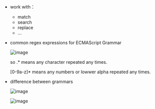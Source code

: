+ work with：
  + match
  + search
  + replace
  + ...
+ common regex expressions for ECMAScript Grammar
  
  ![image](https://github.com/xiays146/c-standard-libraries-NMJ/assets/48829659/58027dff-9114-4bbe-8920-43e0e1b6f178)
  
  so .* means any character repeated any times.

  [0-9a-z]* means any numbers or lowwer alpha repeated any times.

+ difference between grammars

  ![image](https://github.com/xiays146/c-standard-libraries-NMJ/assets/48829659/aa34709c-8b11-47f2-aa73-ef9b14342c9c)

  ![image](https://github.com/xiays146/c-standard-libraries-NMJ/assets/48829659/5c0f0198-509b-413f-bdbe-c5ccf356495b)


  
